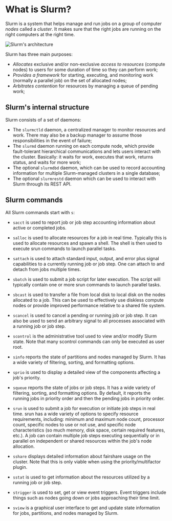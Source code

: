 # What is Slurm?
Slurm is a system that helps manage and run jobs on a group of computer *nodes* called a *cluster*. 
It makes sure that the right jobs are running on the right computers at the right time.

![Slurm's architecture](/assets/images/slurm_arch.png)

Slurm has three main purposes:

- *Allocates* exclusive and/or non-exclusive *access to resources* (compute nodes) to users for some duration of time so they can perform work;
- *Provides a framework* for starting, executing, and monitoring work (normally a parallel job) on the set of allocated nodes;
- *Arbitrates contention* for resources by managing a queue of pending work;

## Slurm's internal structure
Slurm consists of a set of daemons:
- The `slurmctld` daemon, a centralized manager to monitor resources and work. There may also be a backup manager to assume those responsibilities in the event of failure;
- The `slurmd` daemon running on each compute node, which provide fault-tolerant hierarchical communications and lets users interact with the cluster. Basically: it waits for work, executes that work, returns status, and waits for more work;
- The optional `slurmdbd` daemon, which can be used to record accounting information for multiple Slurm-managed clusters in a single database;
- The optional `slurmrestd` daemon which can be used to interact with Slurm through its REST API.

## Slurm commands
All Slurm commands start with `s`:

- `sacct` is used to report job or job step accounting information about active or completed jobs.

- `salloc` is used to allocate resources for a job in real time. Typically this is used to allocate resources and spawn a shell. The shell is then used to execute srun commands to launch parallel tasks.

- `sattach` is used to attach standard input, output, and error plus signal capabilities to a currently running job or job step. One can attach to and detach from jobs multiple times.

- `sbatch` is used to submit a job script for later execution. The script will typically contain one or more srun commands to launch parallel tasks.

- `sbcast` is used to transfer a file from local disk to local disk on the nodes allocated to a job. This can be used to effectively use diskless compute nodes or provide improved performance relative to a shared file system.

- `scancel` is used to cancel a pending or running job or job step. It can also be used to send an arbitrary signal to all processes associated with a running job or job step.

- `scontrol` is the administrative tool used to view and/or modify Slurm state. Note that many scontrol commands can only be executed as user root.

- `sinfo` reports the state of partitions and nodes managed by Slurm. It has a wide variety of filtering, sorting, and formatting options.

- `sprio` is used to display a detailed view of the components affecting a job's priority.

- `squeue` reports the state of jobs or job steps. It has a wide variety of filtering, sorting, and formatting options. By default, it reports the running jobs in priority order and then the pending jobs in priority order.

- `srun` is used to submit a job for execution or initiate job steps in real time. srun has a wide variety of options to specify resource requirements, including: minimum and maximum node count, processor count, specific nodes to use or not use, and specific node characteristics (so much memory, disk space, certain required features, etc.). A job can contain multiple job steps executing sequentially or in parallel on independent or shared resources within the job's node allocation.

- `sshare` displays detailed information about fairshare usage on the cluster. Note that this is only viable when using the priority/multifactor plugin.

- `sstat` is used to get information about the resources utilized by a running job or job step.

- `strigger` is used to set, get or view event triggers. Event triggers include things such as nodes going down or jobs approaching their time limit.

- `sview` is a graphical user interface to get and update state information for jobs, partitions, and nodes managed by Slurm.